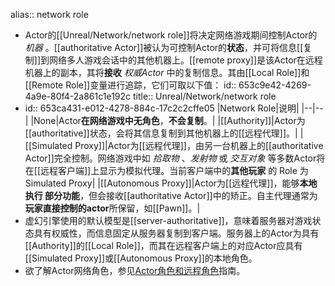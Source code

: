 alias:: network role

- Actor的[[Unreal/Network/network role]]将决定网络游戏期间控制Actor的 *机器* 。[[authoritative Actor]]被认为可控制Actor的**状态**，并可将信息[[复制]]到网络多人游戏会话中的其他机器上。[[remote proxy]]是该Actor在远程机器上的副本，其将**接收** *权威Actor* 中的复制信息。其由[[Local Role]]和[[Remote Role]]变量进行追踪，它们可取以下值：
  id:: 653c9e42-4269-4a9e-80f4-2a861c1e192c
  title:: Unreal/Network/network role
- id:: 653ca431-e012-4278-884c-17c2c2cffe05
  |Network Role|说明|
  |--|--|
  |None|Actor**在网络游戏中无角色**，**不会复制**。|
  |[[Authority]]|Actor为[[authoritative]]状态，会将其信息复制到其他机器上的[[远程代理]]。|
  |[[Simulated Proxy]]|Actor为[[远程代理]]，由另一台机器上的[[authoritative Actor]]完全控制。网络游戏中如 *拾取物* 、*发射物* 或 *交互对象* 等多数Actor将在[[远程客户端]]上显示为模拟代理。当前客户端中的**其他玩家** 的 Role 为 Simulated Proxy|
  |[[Autonomous Proxy]]|Actor为[[远程代理]]，能够**本地执行 部分功能**，但会接收[[authoritative Actor]]中的矫正。自主代理通常为**玩家直接控制的actor**所保留，如[[Pawn]]。|
- 虚幻引擎使用的默认模型是[[server-authoritative]]，意味着服务器对游戏状态具有权威性，而信息固定从服务器复制到客户端。服务器上的Actor为具有[[Authority]]的[[Local Role]]，而其在远程客户端上的对应Actor应具有[[Simulated Proxy]]或[[Autonomous Proxy]]的本地角色。
- 欲了解Actor网络角色，参见[Actor角色和远程角色](https://docs.unrealengine.com/5.3/zh-CN/actor-role-and-remoterole-in-unreal-engine)指南。